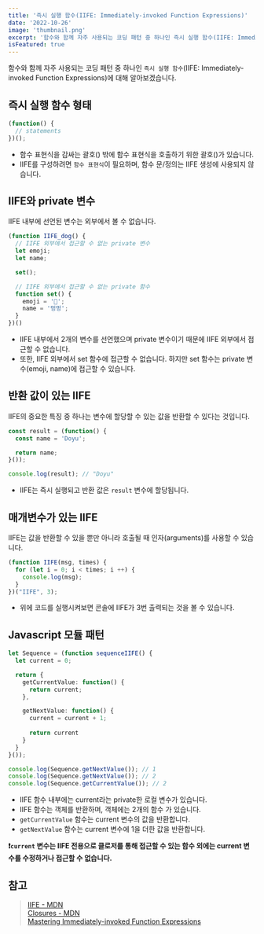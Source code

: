 ```yaml
---
title: '즉시 실행 함수(IIFE: Immediately-invoked Function Expressions)'
date: '2022-10-26'
image: 'thumbnail.png'
excerpt: '함수와 함께 자주 사용되는 코딩 패턴 중 하나인 즉시 실행 함수(IIFE: Immediately-invoked Function Expressions)에 대해 알아봅니다.'
isFeatured: true
---
```


함수와 함께 자주 사용되는 코딩 패턴 중 하나인 `즉시 실행 함수`(IIFE: Immediately-invoked Function Expressions)에 대해 알아보겠습니다.

## 즉시 실행 함수 형태
```typescript
(function() {
  // statements
})();
```
- 함수 표현식을 감싸는 괄호() 밖에 함수 표현식을 호출하기 위한 괄호()가 있습니다.
- IIFE를 구성하려면 `함수 표현식`이 필요하며, 함수 문/정의는 IIFE 생성에 사용되지 않습니다.

## IIFE와 private 변수
IIFE 내부에 선언된 변수는 외부에서 볼 수 없습니다.
```typescript
(function IIFE_dog() {
  // IIFE 외부에서 접근할 수 없는 private 변수
  let emoji;
  let name;

  set();

  // IIFE 외부에서 접근할 수 없는 private 함수
  function set() {
    emoji = '🐶';
    name = '멍멍';
  }
})()
```
- IIFE 내부에서 2개의 변수를 선언했으며 private 변수이기 때문에 IIFE 외부에서 접근할 수 없습니다.
- 또한, IIFE 외부에서 set 함수에 접근할 수 없습니다. 하지만 set 함수는 private 변수(emoji, name)에 접근할 수 있습니다.

## 반환 값이 있는 IIFE
IIFE의 중요한 특징 중 하나는 변수에 할당할 수 있는 값을 반환할 수 있다는 것입니다.
```typescript
const result = (function() {
  const name = 'Doyu';

  return name;
}());

console.log(result); // "Doyu"
```
- IIFE는 즉시 실행되고 반환 값은 `result` 변수에 할당됩니다.

## 매개변수가 있는 IIFE
IIFE는 값을 반환할 수 있을 뿐만 아니라 호출될 때 인자(arguments)를 사용할 수 있습니다.
```typescript
(function IIFE(msg, times) {
  for (let i = 0; i < times; i ++) {
    console.log(msg);
  }
})("IIFE", 3);
```
- 위에 코드를 실행시켜보면 콘솔에 IIFE가 3번 출력되는 것을 볼 수 있습니다.

## Javascript 모듈 패턴
```typescript
let Sequence = (function sequenceIIFE() {
  let current = 0;

  return {
    getCurrentValue: function() {
      return current;
    },

    getNextValue: function() {
      current = current + 1;
      
      return current
    }
  }
}());

console.log(Sequence.getNextValue()); // 1
console.log(Sequence.getNextValue()); // 2
console.log(Sequence.getCurrentValue()); // 2
```
- IIFE 함수 내부에는 current라는 private한 로컬 변수가 있습니다.
- IIFE 함수는 객체를 반환하며, 객체에는 2개의 함수 가 있습니다.
- `getCurrentValue` 함수는 current 변수의 값을 반환합니다.
- `getNextValue` 함수는 current 변수에 1을 더한 값을 반환합니다.

__❗️`current` 변수는 IIFE 전용으로 클로저를 통해 접근할 수 있는 함수 외에는 current 변수를 수정하거나 접근할 수 없습니다.__

## 참고
>[IIFE - MDN](https://developer.mozilla.org/ko/docs/Glossary/IIFE)  
[Closures - MDN](https://developer.mozilla.org/en-US/docs/Web/JavaScript/Closures)  
[Mastering Immediately-invoked Function Expressions](https://vvkchandra.medium.com/essential-javascript-mastering-immediately-invoked-function-expressions-67791338ddc6)